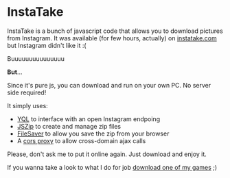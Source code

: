 InstaTake
===================

InstaTake is a bunch of javascript code that allows you to download pictures from Instagram.
It was available (for few hours, actually) on [instatake.com](http://www.instatake.com) but Instagram didn't like it :(

Buuuuuuuuuuuuuuu

**But**...

Since it's pure js, you can download and run on your own PC. No server side required!

It simply uses:

* [YQL](https://developer.yahoo.com/yql/) to interface with an open Instagram endpoing
* [JSZip](https://github.com/Stuk/jszip) to create and manage zip files
* [FileSaver](https://github.com/eligrey/FileSaver.js/) to allow you save the zip from your browser
* A [cors proxy](https://github.com/gr2m/CORS-Proxy) to allow cross-domain ajax calls

Please, don't ask me to put it online again. Just download and enjoy it.

If you wanna take a look to what I do for job [download one of my games](https://play.google.com/store/apps/details?id=net.mangatar.dengen) ;)